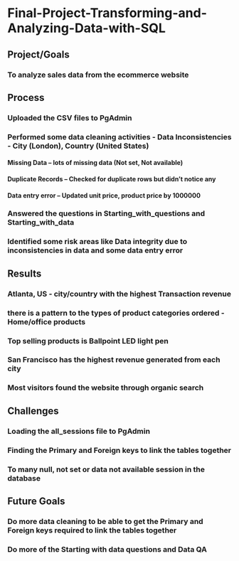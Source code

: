 # Final-Project-Transforming-and-Analyzing-Data-with-SQL

## Project/Goals
### To analyze sales data from the ecommerce website

## Process
### Uploaded the CSV files to PgAdmin
### Performed some data cleaning activities - Data Inconsistencies  - City (London), Country (United States)
#### Missing Data – lots of missing data (Not set, Not available)
#### Duplicate Records – Checked for duplicate rows but didn’t notice any 
#### Data entry error – Updated unit price, product price by 1000000
### Answered the questions in Starting_with_questions and Starting_with_data
### Identified some risk areas like Data integrity due to inconsistencies in data and some data entry error 


## Results
### Atlanta, US - city/country with the highest Transaction revenue
### there is a pattern to the types of product categories ordered - Home/office products
### Top selling products is Ballpoint LED light pen 
### San Francisco has the highest revenue generated from each city
### Most visitors found the website through organic search

## Challenges 
### Loading the all_sessions file to PgAdmin
### Finding the Primary and Foreign keys to link the tables together
### To many null, not set or data not available session in the database 

## Future Goals
### Do more data cleaning to be able to get the Primary and Foreign keys required to link the tables together
### Do more of the Starting with data questions and Data QA
